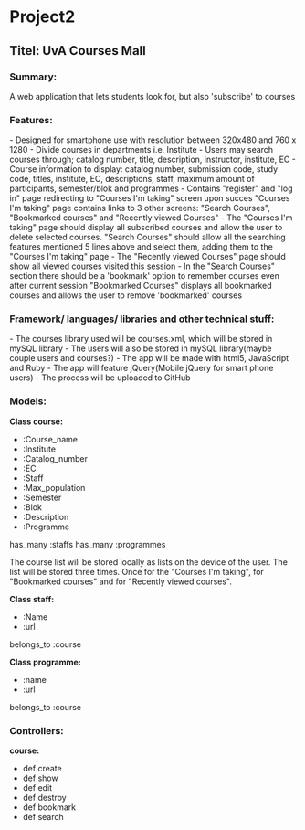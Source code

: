 <h1>Project2</h1>

<h2>Titel: UvA Courses Mall</h2>

<h3>Summary:</h3>
A web application that lets students look for, but also 'subscribe' to courses

<h3>Features:</h3>
  - Designed for smartphone use with resolution between 320x480 and 760 x 1280
  - Divide courses in departments i.e. Institute
  - Users may search courses through; catalog number, title, description, instructor, institute, EC
  - Course information to display: catalog number, submission code, study code, titles, institute, EC, descriptions, staff, maximum amount 
  of participants, semester/blok and programmes
  - Contains "register" and "log in" page redirecting to "Courses I'm taking" screen upon succes
  "Courses I'm taking" page contains links to 3 other screens: "Search Courses", "Bookmarked courses" and "Recently viewed Courses"
  - The "Courses I'm taking" page should display all subscribed courses and allow the user to delete selected courses. 
  "Search Courses" should allow all the searching features mentioned 5 lines above and select them, adding them to the "Courses I'm taking" page
  - The "Recently viewed Courses" page should show all viewed courses visited this session
  - In the "Search Courses" section there should be a 'bookmark' option to remember courses even after current session
  "Bookmarked Courses" displays all bookmarked courses and allows the user to remove 'bookmarked' courses
  
<h3>Framework/ languages/ libraries and other technical stuff:</h3>
  - The courses library used will be courses.xml, which will be stored in mySQL library
  - The users will also be stored in mySQL library(maybe couple users and courses?)
  - The app will be made with html5, JavaScript and Ruby
  - The app will feature jQuery(Mobile jQuery for smart phone users)
  - The process will be uploaded to GitHub

<h3>Models:</h3>

**Class course:**

  - :Course_name
  - :Institute 
  - :Catalog_number
  - :EC
  - :Staff 
  - :Max_population
  - :Semester
  - :Blok
  - :Description
  - :Programme

has_many :staffs
has_many :programmes

The course list will be stored locally as lists on the device of the user. The list will be stored three 
times. Once for the "Courses I'm taking", for "Bookmarked courses" and for "Recently viewed courses".

**Class staff:**

 -  :Name
 -  :url

belongs_to :course

**Class programme:**

  - :name
  - :url

belongs_to :course


<h3>Controllers: </h3>

**course:**

- def create
- def show
- def edit
- def destroy
- def bookmark
- def search
